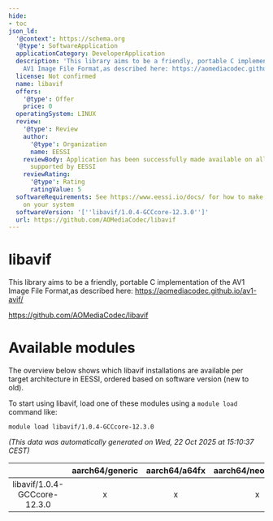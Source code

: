 ```yaml
---
hide:
- toc
json_ld:
  '@context': https://schema.org
  '@type': SoftwareApplication
  applicationCategory: DeveloperApplication
  description: 'This library aims to be a friendly, portable C implementation of the
    AV1 Image File Format,as described here: https://aomediacodec.github.io/av1-avif/'
  license: Not confirmed
  name: libavif
  offers:
    '@type': Offer
    price: 0
  operatingSystem: LINUX
  review:
    '@type': Review
    author:
      '@type': Organization
      name: EESSI
    reviewBody: Application has been successfully made available on all architectures
      supported by EESSI
    reviewRating:
      '@type': Rating
      ratingValue: 5
  softwareRequirements: See https://www.eessi.io/docs/ for how to make EESSI available
    on your system
  softwareVersion: '[''libavif/1.0.4-GCCcore-12.3.0'']'
  url: https://github.com/AOMediaCodec/libavif
---
```


libavif
=======


This library aims to be a friendly, portable C implementation of the AV1 Image File Format,as described here: https://aomediacodec.github.io/av1-avif/

https://github.com/AOMediaCodec/libavif
# Available modules


The overview below shows which libavif installations are available per target architecture in EESSI, ordered based on software version (new to old).

To start using libavif, load one of these modules using a `module load` command like:

```shell
module load libavif/1.0.4-GCCcore-12.3.0
```

*(This data was automatically generated on Wed, 22 Oct 2025 at 15:10:37 CEST)*

| |aarch64/generic|aarch64/a64fx|aarch64/neoverse_n1|aarch64/neoverse_v1|aarch64/nvidia/grace|x86_64/generic|x86_64/amd/zen2|x86_64/amd/zen3|x86_64/amd/zen4|x86_64/intel/cascadelake|x86_64/intel/haswell|x86_64/intel/icelake|x86_64/intel/sapphirerapids|x86_64/intel/skylake_avx512|
| :---: | :---: | :---: | :---: | :---: | :---: | :---: | :---: | :---: | :---: | :---: | :---: | :---: | :---: | :---: |
|libavif/1.0.4-GCCcore-12.3.0|x|x|x|x|x|x|x|x|x|x|x|x|x|x|
